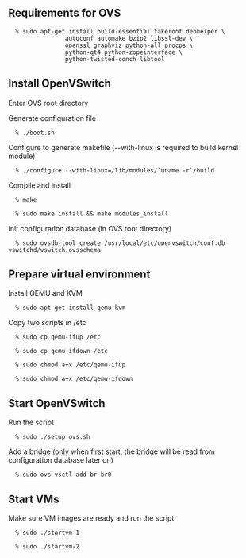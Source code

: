 Requirements for OVS
--------------------------

      % sudo apt-get install build-essential fakeroot debhelper \
                    autoconf automake bzip2 libssl-dev \
                    openssl graphviz python-all procps \
                    python-qt4 python-zopeinterface \
                    python-twisted-conch libtool

Install OpenVSwitch
-------------------

Enter OVS root directory

Generate configuration file

      % ./boot.sh 

Configure to generate makefile (--with-linux is required to build kernel module)

      % ./configure --with-linux=/lib/modules/`uname -r`/build

Compile and install

      % make

      % sudo make install && make modules_install

Init configuration database (in OVS root directory)

      % sudo ovsdb-tool create /usr/local/etc/openvswitch/conf.db vswitchd/vswitch.ovsschema

Prepare virtual environment
--------------------

Install QEMU and KVM

      % sudo apt-get install qemu-kvm 

Copy two scripts in /etc

      % sudo cp qemu-ifup /etc

      % sudo cp qemu-ifdown /etc

      % sudo chmod a+x /etc/qemu-ifup

      % sudo chmod a+x /etc/qemu-ifdown


Start OpenVSwitch
-----------------

Run the script

      % sudo ./setup_ovs.sh

Add a bridge (only when first start, the bridge will be read from configuration database later on)

      % sudo ovs-vsctl add-br br0

Start VMs
---------

Make sure VM images are ready and run the script

      % sudo ./startvm-1

      % sudo ./startvm-2
